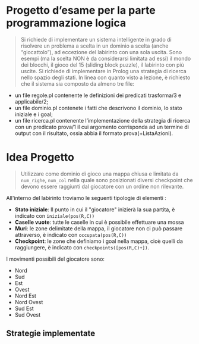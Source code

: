 # Progetto d’esame per la parte programmazione logica

>Si richiede di implementare un sistema intelligente in grado di risolvere un
>problema a scelta in un dominio a scelta (anche “giocattolo”), ad eccezione del
>labirinto con una sola uscita. Sono esempi (ma la scelta NON è da considerarsi
>limitata ad essi) il mondo dei blocchi, il gioco del 15 (sliding block puzzle), il
>labirinto con più uscite.
>Si richiede di implementare in Prolog una strategia di ricerca nello spazio degli
>stati. In linea con quanto visto a lezione, è richiesto che il sistema sia composto da
>almeno tre file:

- un file regole.pl contenente le definizioni dei predicati trasforma/3 e applicabile/2;
- un file dominio.pl contenete i fatti che descrivono il dominio, lo stato iniziale e i goal;
- un file ricerca.pl contenente l’implementazione della strategia di ricerca con un
predicato prova/1 il cui argomento corrisponda ad un termine di output con il
risultato, ossia abbia il formato prova(+ListaAzioni). 

# Idea Progetto

 >Utilizzare come dominio di gioco una mappa chiusa e limitata da `num_righe`, `num_col` nella quale sono posizionati diversi checkpoint che devono essere raggiunti dal giocatore con un ordine non rilevante.

 All'interno del labirinto troviamo le seguenti tipologie di elementi : 
  - **Stato iniziale**: Il punto in cui il "giocatore" inizierà la sua partita, è indicato con `iniziale(pos(R,C))`
  - **Caselle vuote**: tutte le caselle in cui è possibile effettuare una mossa
  - **Muri**: le zone delimitate della mappa, il giocatore non ci può passare attraverso, è indicato con `occupata(pos(R,C))`
  - **Checkpoint**: le zone che definiamo i goal nella mappa, cioè quelli da raggiungere, è indicato con `checkpoints([pos(R,C)+])`.
 
 I movimenti possibili del giocatore sono:
  - Nord
  - Sud
  - Est
  - Ovest
  - Nord Est
  - Nord Ovest
  - Sud Est
  - Sud Ovest

## Strategie implementate
